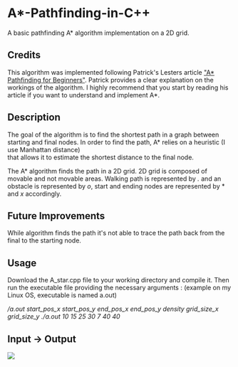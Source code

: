 # A*-Pathfinding-in-C++
A basic pathfinding A* algorithm implementation on a 2D grid.

## Credits

This algorithm was implemented following Patrick's Lesters article ["A* Pathfinding for Beginners"](https://github.com/averagemarcin/A-star-in-Cpp/blob/master/Astar.pdf). 
Patrick provides a clear explanation on the workings of the algorithm. I highly recommend that you start 
by reading his article if you want to understand and implement A*. 

## Description

The goal of the algorithm is to find the shortest path in a graph between 
starting and final nodes. In order to find the path, A* relies on a heuristic (I use Manhattan distance)  
that allows it to estimate the shortest distance to the final node. 

The A* algorithm finds the path in a 2D grid. 2D grid is composed of movable and not movable 
areas. Walking path is represented by *.* and an obstacle is represented 
by *o*, start and ending nodes are represented by * and *x* accordingly.

## Future Improvements

While algorithm finds the path it's not able to trace the path back from the
final to the starting node.

## Usage

Download the A_star.cpp file to your working directory and compile it.
Then run the executable file providing the necessary arguments :
(example on my Linux OS, executable is named a.out)

*/a.out start_pos_x start_pos_y end_pos_x end_pos_y density grid_size_x grid_size_y*
*./a.out 10 15 25 30 7 40 40*

## Input -> Output

<div style=""><img src ="https://github.com/averagemarcin/A-star-in-Cpp/blob/master/a_star.png" /></div>
<div align="center">
